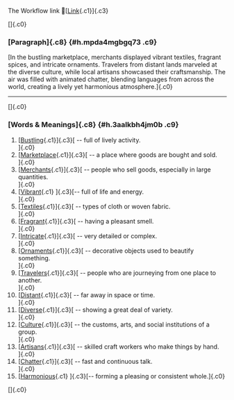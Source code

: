 The Workflow link
👏[[Link](https://www.google.com/url?q=http://www.google.com&sa=D&source=editors&ust=1757994402936739&usg=AOvVaw3VQgu65OPfjbDSzAUgz50f){.c1}]{.c3}

[]{.c0}

### [Paragraph]{.c8} {#h.mpda4mgbgq73 .c9}

[In the bustling marketplace, merchants displayed vibrant textiles,
fragrant spices, and intricate ornaments. Travelers from distant lands
marveled at the diverse culture, while local artisans showcased their
craftsmanship. The air was filled with animated chatter, blending
languages from across the world, creating a lively yet harmonious
atmosphere.]{.c0}

------------------------------------------------------------------------

[]{.c0}

### [Words & Meanings]{.c8} {#h.3aalkbh4jm0b .c9}

1.  [[Bustling](https://www.google.com/url?q=http://www.google.com&sa=D&source=editors&ust=1757994402938238&usg=AOvVaw2Qwn-aamEb2vW6_1WFEkON){.c1}]{.c3}[ --
    full of lively activity.\
    ]{.c0}
2.  [[Marketplace](https://www.google.com/url?q=http://www.google.com&sa=D&source=editors&ust=1757994402938709&usg=AOvVaw1p_cevXsqDsPwezwwuPwy7){.c1}]{.c3}[ --
    a place where goods are bought and sold.\
    ]{.c0}
3.  [[Merchants](https://www.google.com/url?q=http://www.google.com&sa=D&source=editors&ust=1757994402939025&usg=AOvVaw1WRjC9yTgLXJlY5c-4qvzL){.c1}]{.c3}[ --
    people who sell goods, especially in large quantities.\
    ]{.c0}
4.  [[Vibrant](https://www.google.com/url?q=http://www.google.com&sa=D&source=editors&ust=1757994402939320&usg=AOvVaw13p9fsLkQa_cnqf5_Fhgyp){.c1}
    ]{.c3}[-- full of life and energy.\
    ]{.c0}
5.  [[Textiles](https://www.google.com/url?q=http://www.google.com&sa=D&source=editors&ust=1757994402939525&usg=AOvVaw1L8NAy-rl8C8UrSM4w9wtS){.c1}]{.c3}[ --
    types of cloth or woven fabric.\
    ]{.c0}
6.  [[Fragrant](https://www.google.com/url?q=http://www.google.com&sa=D&source=editors&ust=1757994402939809&usg=AOvVaw1nViXCMARMrn5WMklrxgNd){.c1}]{.c3}[ --
    having a pleasant smell.\
    ]{.c0}
7.  [[Intricate](https://www.google.com/url?q=http://www.google.com&sa=D&source=editors&ust=1757994402940097&usg=AOvVaw3T8_vn3VbqfClNTALpNeSX){.c1}]{.c3}[ --
    very detailed or complex.\
    ]{.c0}
8.  [[Ornaments](https://www.google.com/url?q=http://www.google.com&sa=D&source=editors&ust=1757994402940391&usg=AOvVaw2Ag00p2YSTFSm2KdlaxXH2){.c1}]{.c3}[ --
    decorative objects used to beautify something.\
    ]{.c0}
9.  [[Travelers](https://www.google.com/url?q=http://www.google.com&sa=D&source=editors&ust=1757994402940669&usg=AOvVaw3nS5ZpWFMwwaufxNG6K6JJ){.c1}]{.c3}[ --
    people who are journeying from one place to another.\
    ]{.c0}
10. [[Distant](https://www.google.com/url?q=http://www.google.com&sa=D&source=editors&ust=1757994402940950&usg=AOvVaw0EmfFxB7rV1i1qXjRVMTBu){.c1}]{.c3}[ --
    far away in space or time.\
    ]{.c0}
11. [[Diverse](https://www.google.com/url?q=http://www.google.com&sa=D&source=editors&ust=1757994402941149&usg=AOvVaw0e7X8_B9RanzNdo6H-LLsO){.c1}]{.c3}[ --
    showing a great deal of variety.\
    ]{.c0}
12. [[Culture](https://www.google.com/url?q=http://www.google.com&sa=D&source=editors&ust=1757994402941395&usg=AOvVaw1r8cBabf21UyMKp44oTRVT){.c1}]{.c3}[ --
    the customs, arts, and social institutions of a group.\
    ]{.c0}
13. [[Artisans](https://www.google.com/url?q=http://www.google.com&sa=D&source=editors&ust=1757994402941728&usg=AOvVaw1cYbjI1IRCccsj2SvhXPmg){.c1}]{.c3}[ --
    skilled craft workers who make things by hand.\
    ]{.c0}
14. [[Chatter](https://www.google.com/url?q=http://www.google.com&sa=D&source=editors&ust=1757994402942073&usg=AOvVaw3RRtlC8brEoRiN7bqEZK6N){.c1}]{.c3}[ --
    fast and continuous talk.\
    ]{.c0}
15. [[Harmonious](https://www.google.com/url?q=http://www.google.com&sa=D&source=editors&ust=1757994402942290&usg=AOvVaw3roMb-3t0UIZfuCb0kWpzz){.c1}
    ]{.c3}[-- forming a pleasing or consistent whole.]{.c0}

[]{.c0}
